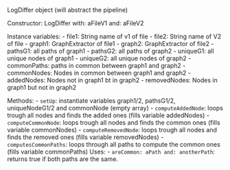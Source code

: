 LogDiffer object (will abstract the pipeline)

Constructor: LogDiffer with: aFileV1 and: aFileV2

Instance variables:
	- file1: String name of v1 of file
	- file2: String name of V2 of file
	- graph1: GraphExtractor of file1
	- graph2: GraphExtractor of file2
	- pathsG1: all paths of graph1
	- pathsG2: all paths of graph2
	- uniqueG1: all unique nodes of graph1
	- uniqueG2: all unique nodes of graph2
	- commonPaths: paths in common between graph1 and graph2
	- commonNodes: Nodes in common between graph1 and graph2
	- addedNodes: Nodes not in graph1 bt in graph2
	- removedNodes: Nodes in graph1 but not in graph2
	
Methods:
	- `setUp`: instantiate variables graph1/2, pathsG1/2, uniqueNodeG1/2 and commonNode (empty array)
	- `computeAddedNode`: loops trough all nodes and finds the added ones (fills variable addedNodes)
	- `computeCommonNode`: loops trough all nodes and finds the common ones (fills variable commonNodes)
	- `computeRemovedNode`: loops trough all nodes and finds the removed ones (fills variable removedNodes)
	- `computesCommonPaths`: loops through all paths to compute the common ones (fills variable commonPaths) Uses:
		- `areCommon: aPath and: anotherPath`: returns true if both paths are the same.